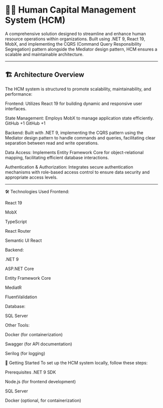 # 🧑‍💼  Human Capital Management System (HCM)

A comprehensive solution designed to streamline and enhance human resource operations within organizations. Built using .NET 9, React 19, MobX, and implementing the CQRS (Command Query Responsibility Segregation) pattern alongside the Mediator design pattern, HCM ensures a scalable and maintainable architecture.

---

## 🏗️ Architecture Overview
The HCM system is structured to promote scalability, maintainability, and performance:​

Frontend: Utilizes React 19 for building dynamic and responsive user interfaces.​

State Management: Employs MobX to manage application state efficiently.​
GitHub
+1
GitHub
+1

Backend: Built with .NET 9, implementing the CQRS pattern using the Mediator design pattern to handle commands and queries, facilitating clear separation between read and write operations.​

Data Access: Implements Entity Framework Core for object-relational mapping, facilitating efficient database interactions.​

Authentication & Authorization: Integrates secure authentication mechanisms with role-based access control to ensure data security and appropriate access levels.

---
   
🛠️ Technologies Used
Frontend:

React 19​

MobX​

TypeScript​

React Router​

Semantic UI React​

Backend:

.NET 9​

ASP.NET Core​

Entity Framework Core​

MediatR​

FluentValidation​


Database:

SQL Server​

Other Tools:

Docker (for containerization)​

Swagger (for API documentation)​

Serilog (for logging)​

🚀 Getting Started
To set up the HCM system locally, follow these steps:

Prerequisites
.NET 9 SDK​

Node.js (for frontend development)​

SQL Server​

Docker (optional, for containerization)
